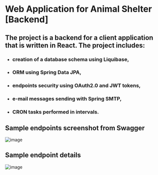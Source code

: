 # Web Application for Animal Shelter [Backend]

## The project is a backend for a client application that is written in React. The project includes:
* ### creation of a database schema using Liquibase,
* ### ORM using Spring Data JPA,
* ### endpoints security using OAuth2.0 and JWT tokens,
* ### e-mail messages sending with Spring SMTP,
* ### CRON tasks performed in intervals.

## Sample endpoints screenshot from Swagger
![image](https://user-images.githubusercontent.com/73112779/228630116-7dd59fb7-d181-49c9-8f46-1477381d9691.png)

## Sample endpoint details
![image](https://user-images.githubusercontent.com/73112779/228630482-8fcc5af9-06d9-4ecc-8e35-a0f343294166.png)
